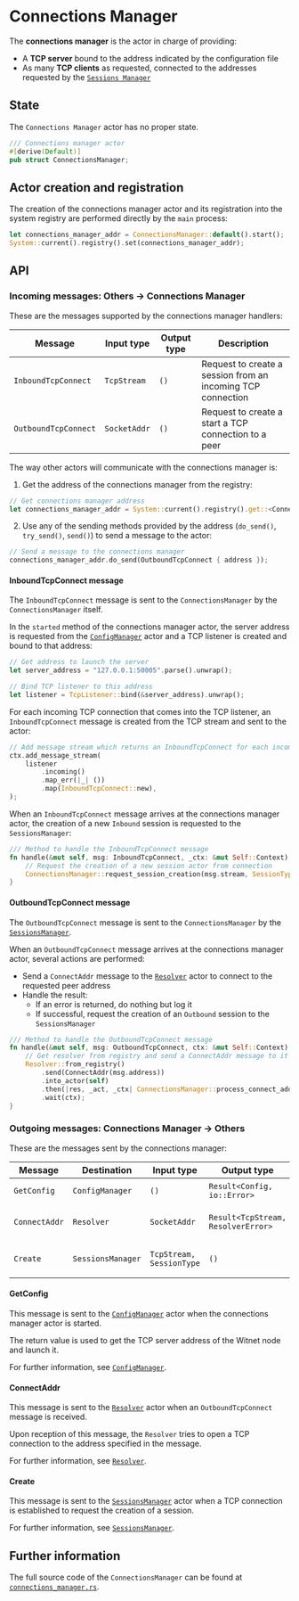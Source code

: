 # Connections Manager

The __connections manager__ is the actor in charge of providing:

- A **TCP server** bound to the address indicated by the configuration file 
- As many **TCP clients** as requested, connected to the addresses requested by the
[`Sessions Manager`][sessions_manager]

## State

The `Connections Manager` actor has no proper state.

```rust
/// Connections manager actor
#[derive(Default)]
pub struct ConnectionsManager;
```

## Actor creation and registration

The creation of the connections manager actor and its registration into the system registry are
performed directly by the `main` process:

```rust
let connections_manager_addr = ConnectionsManager::default().start();
System::current().registry().set(connections_manager_addr);
```

## API
 
### Incoming messages: Others -> Connections Manager

These are the messages supported by the connections manager handlers:

| Message               | Input type    | Output type   | Description                                                       |
|-----------------------|---------------|---------------|-------------------------------------------------------------------|
| `InboundTcpConnect`   | `TcpStream`   | `()`          | Request to create a session from an incoming TCP connection       |
| `OutboundTcpConnect`  | `SocketAddr`  | `()`          | Request to create a start a TCP connection to a peer              |

The way other actors will communicate with the connections manager is:

1. Get the address of the connections manager from the registry:
```rust
// Get connections manager address
let connections_manager_addr = System::current().registry().get::<ConnectionsManager>();
```

2. Use any of the sending methods provided by the address (`do_send()`, `try_send()`, `send()`) to
send a message to the actor:
```rust
// Send a message to the connections manager
connections_manager_addr.do_send(OutboundTcpConnect { address });
```

#### InboundTcpConnect message

The `InboundTcpConnect` message is sent to the `ConnectionsManager` by the `ConnectionsManager` itself.

In the `started` method of the connections manager actor, the server address is requested from
the [`ConfigManager`][config_manager] actor and a TCP listener is created and bound to that address:

```rust
// Get address to launch the server
let server_address = "127.0.0.1:50005".parse().unwrap();

// Bind TCP listener to this address
let listener = TcpListener::bind(&server_address).unwrap();
```

For each incoming TCP connection that comes into the TCP listener, an `InboundTcpConnect` message is created from 
the TCP stream and sent to the actor:

```rust
// Add message stream which returns an InboundTcpConnect for each incoming TCP connection
ctx.add_message_stream(
    listener
        .incoming()
        .map_err(|_| ())
        .map(InboundTcpConnect::new),
);
```

When an `InboundTcpConnect` message arrives at the connections manager actor, the creation of a new
`Inbound` session is requested to the `SessionsManager`:

```rust
/// Method to handle the InboundTcpConnect message
fn handle(&mut self, msg: InboundTcpConnect, _ctx: &mut Self::Context) {
    // Request the creation of a new session actor from connection
    ConnectionsManager::request_session_creation(msg.stream, SessionType::Inbound);
}
```

#### OutboundTcpConnect message

The `OutboundTcpConnect` message is sent to the `ConnectionsManager` by the [`SessionsManager`][sessions_manager]. 

When an `OutboundTcpConnect` message arrives at the connections manager actor, several actions are
performed:

- Send a `ConnectAddr` message to the [`Resolver`][resolver] actor to connect to the requested peer
address
- Handle the result:
    - If an error is returned, do nothing but log it
    - If successful, request the creation of an `Outbound` session to the `SessionsManager`
    
```rust
/// Method to handle the OutboundTcpConnect message
fn handle(&mut self, msg: OutboundTcpConnect, ctx: &mut Self::Context) {
    // Get resolver from registry and send a ConnectAddr message to it
    Resolver::from_registry()
        .send(ConnectAddr(msg.address))
        .into_actor(self)
        .then(|res, _act, _ctx| ConnectionsManager::process_connect_addr_response(res))
        .wait(ctx);
}
```

### Outgoing messages: Connections Manager -> Others

These are the messages sent by the connections manager:

| Message           | Destination       | Input type                | Output type                           | Description                           |
|-------------------|-------------------|---------------------------|---------------------------------------|---------------------------------------|
| `GetConfig`       | `ConfigManager`   | `()`                      | `Result<Config, io::Error>`           | Request the configuration             |
| `ConnectAddr`     | `Resolver`        | `SocketAddr`              | `Result<TcpStream, ResolverError>`    | Request a TCP conn to an address      | 
| `Create`          | `SessionsManager` | `TcpStream, SessionType`  | `()`                                  | Request the creation of a session     | 

#### GetConfig 

This message is sent to the [`ConfigManager`][config_manager] actor when the connections manager actor
is started.

The return value is used to get the TCP server address of the Witnet node and launch it.

For further information, see [`ConfigManager`][config_manager].

#### ConnectAddr 

This message is sent to the [`Resolver`][resolver] actor when an `OutboundTcpConnect` message is received.

Upon reception of this message, the `Resolver` tries to open a TCP connection to the address specified
in the message.

For further information, see [`Resolver`][resolver].

#### Create

This message is sent to the [`SessionsManager`][sessions_manager] actor when a TCP connection is
established to request the creation of a session.

For further information, see [`SessionsManager`][sessions_manager].


## Further information
The full source code of the `ConnectionsManager` can be found at [`connections_manager.rs`][connections_manager].

[connections_manager]: https://github.com/witnet/witnet-rust/blob/master/core/src/actors/connections_manager
[sessions_manager]: https://github.com/witnet/witnet-rust/blob/master/core/src/actors/sessions_manager
[config_manager]: https://github.com/witnet/witnet-rust/blob/master/core/src/actors/config_manager
[resolver]: https://actix.rs/actix/actix/actors/resolver/index.html